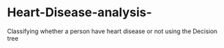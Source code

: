 # Heart-Disease-analysis-
Classifying whether a person have heart disease or not using the Decision tree
